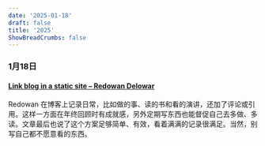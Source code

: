 ```yaml
---
date: '2025-01-18'
draft: false
title: '2025'
ShowBreadCrumbs: false
---
```


### 1月18日

#### [Link blog in a static site – Redowan Delowar](https://rednafi.com/misc/link_blog/)

Redowan 在博客上记录日常，比如做的事、读的书和看的演讲，还加了评论或引用。这样一方面在年终回顾时有成就感，另外定期写东西也能督促自己去多做、多读。文章最后也说了这个方案足够简单、有效，看着满满的记录很满足。当然，别写自己都不愿意看的东西。
